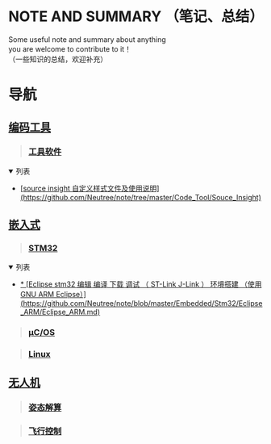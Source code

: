 NOTE AND SUMMARY （笔记、总结）
================
Some useful note and summary about anything<br/>
you are welcome to contribute to it！<br/>
（一些知识的总结，欢迎补充）

# 导航
## [编码工具](https://github.com/Neutree/note/tree/master/Code_Tool)
> ### [工具软件]()
<details class="menu" open>
      <summary>列表</summary>
      <ul>
          <li><a href="#">[source insight 自定义样式文件及使用说明](https://github.com/Neutree/note/tree/master/Code_Tool/Souce_Insight)</a></li>
      </ul>
</details>

## [嵌入式](https://github.com/Neutree/note/tree/master/Embedded)

> ### [STM32](https://github.com/Neutree/note/tree/master/Embedded/Stm32)
<details class="menu" open>
      <summary>列表</summary>
      <ul>
          <li><a href="#">* [Eclipse stm32 编辑 编译 下载 调试 （ ST-Link J-Link ） 环境搭建 （使用GNU ARM Eclipse）](https://github.com/Neutree/note/blob/master/Embedded/Stm32/Eclipse_ARM/Eclipse_ARM.md)</a></li>
      </ul>
</details>


> ### [μC/OS]()

> ### [Linux]()

## [无人机]()

> ### [姿态解算]()

> ### [飞行控制]()

